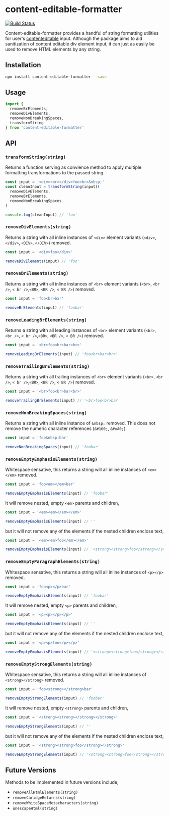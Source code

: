# content-editable-formatter

[![Build Status](https://travis-ci.org/alexZielonko/content-editable-formatter.svg?branch=master)](https://travis-ci.org/alexZielonko/content-editable-formatter)

Content-editable-formatter provides a handful of string formatting utilities for user's [contenteditable](https://developer.mozilla.org/en-US/docs/Web/HTML/Global_attributes/contenteditable) input. Although the package aims to aid sanitization of content editable div element input, it can just as easily be used to remove HTML elements by any string.

## Installation

```bash
npm install content-editable-formatter --save
```

## Usage

```js
import {
  removeBrElements,
  removeDivElements,
  removeNonBreakingSpaces,
  transformString
} from 'content-editable-formatter'
```

## API

### `transformString(string)`

Returns a function serving as convience method to apply multiple formatting transformations to the passed string.

```js
const input = '<div><br></div>foo<br>&nbsp;'
const cleanInput = transformString(input)(
  removeDivElements,
  removeBrElements,
  removeNonBreakingSpaces
)

console.log(cleanInput) // 'foo'
```

### `removeDivElements(string)`

Returns a string with all inline instances of `<div>` element variants (`<div>`, `</div>`, `<DIV>`, `</DIV>`) removed.

```js
const input = '<div>foo</div>'

removeDivElements(input) // 'foo'
```

### `removeBrElements(string)`

Returns a string with all inline instances of `<br>` element variants (`<br>`, `<br />`, `< br />`,`<BR>`, `<BR />`, `< BR />`) removed.

```js
const input = 'foo<br>bar'

removeBrElements(input) // 'foobar'
```

### `removeLeadingBrElements(string)`

Returns a string with all leading instances of `<br>` element variants (`<br>`, `<br />`, `< br />`,`<BR>`, `<BR />`, `< BR />`) removed.

```js
const input = '<br>foo<br>bar<br>'

removeLeadingBrElements(input) // 'foo<br>bar<br>'
```

### `removeTrailingBrElements(string)`

Returns a string with all trailing instances of `<br>` element variants (`<br>`, `<br />`, `< br />`,`<BR>`, `<BR />`, `< BR />`) removed.

```js
const input = '<br>foo<br>bar<br>'

removeTrailingBrElements(input) // '<br>foo<br>bar'
```

### `removeNonBreakingSpaces(string)`

Returns a string with all inline instance of `&nbsp;` removed. This does not remove the numeric character references (`&#160;`, `&#xA0;`).

```js
const input = 'foo&nbsp;bar'

removeNonBreakingSpaces(input) // 'foobar'
```

### `removeEmptyEmphasisElements(string)`

Whitespace sensative, this returns a string will all inline instances of `<em></em>` removed.

```js
const input = 'foo<em></em>bar'

removeEmptyEmphasisElements(input) // 'foobar'
```

It will remove nested, empty `<em>` parents and children,

```js
const input = '<em><em></em></em>'

removeEmptyEmphasisElements(input) // ''
```

but it will not remove any of the elements if the nested children enclose text,

```js
const input = '<em><em>foo</em></em>'

removeEmptyEmphasisElements(input) // '<strong><strong>foo</strong></strong>'
```

### `removeEmptyParagraphElements(string)`

Whitespace sensative, this returns a string will all inline instances of `<p></p>` removed.

```js
const input = 'foo<p></p>bar'

removeEmptyEmphasisElements(input) // 'foobar'
```

It will remove nested, empty `<p>` parents and children,

```js
const input = '<p><p></p></p>'

removeEmptyEmphasisElements(input) // ''
```

but it will not remove any of the elements if the nested children enclose text,

```js
const input = '<p><p>foo</p></p>'

removeEmptyEmphasisElements(input) // '<strong><strong>foo</strong></strong>'
```

### `removeEmptyStrongElements(string)`

Whitespace sensative, this returns a string will all inline instances of `<strong></strong>` removed.

```js
const input = 'foo<strong></strong>bar'

removeEmptyStrongElements(input) // 'foobar'
```

It will remove nested, empty `<strong>` parents and children,

```js
const input = '<strong><strong></strong></strong>'

removeEmptyStrongElements(input) // ''
```

but it will not remove any of the elements if the nested children enclose text,

```js
const input = '<strong><strong>foo</strong></strong>'

removeEmptyStrongElements(input) // '<strong><strong>foo</strong></strong>'
```


## Future Versions

Methods to be implemented in future versions include,
* `removeAllHtmlElements(string)`
* `removeCaridgeReturns(string)`
* `removeWhiteSpaceMetacharacters(string)`
* `unescapeHtml(string)`
